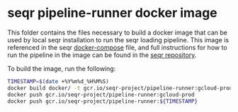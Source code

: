 # seqr pipeline-runner docker image

This folder contains the files necessary to build a docker image that can be used by local seqr installation to run 
the seqr loading pipeline. 
This image is referenced in the seqr 
[docker-compose](https://github.com/broadinstitute/seqr/blob/master/docker-compose.yml) 
file, and full instructions for how to run the pipeline in the image can be found in the
[seqr repository](https://github.com/broadinstitute/seqr/blob/master/deploy/LOCAL_INSTALL.md#annotating-and-loading-vcf-callsets).

To build the image, run the following:
```bash
TIMESTAMP=$(date +%Y%m%d_%H%M%S)
docker build docker/ -t gcr.io/seqr-project/pipeline-runner:gcloud-prod -t gcr.io/seqr-project/pipeline-runner:${TIMESTAMP}
docker push gcr.io/seqr-project/pipeline-runner:gcloud-prod
docker push gcr.io/seqr-project/pipeline-runner:${TIMESTAMP}
```

